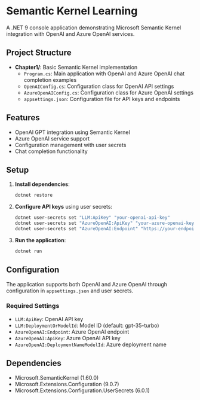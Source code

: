 # Semantic Kernel Learning

A .NET 9 console application demonstrating Microsoft Semantic Kernel integration with OpenAI and Azure OpenAI services.

## Project Structure

- **Chapter1/**: Basic Semantic Kernel implementation
  - `Program.cs`: Main application with OpenAI and Azure OpenAI chat completion examples
  - `OpenAIConfig.cs`: Configuration class for OpenAI API settings
  - `AzureOpenAIConfig.cs`: Configuration class for Azure OpenAI settings
  - `appsettings.json`: Configuration file for API keys and endpoints

## Features

- OpenAI GPT integration using Semantic Kernel
- Azure OpenAI service support
- Configuration management with user secrets
- Chat completion functionality

## Setup

1. **Install dependencies**:
   ```bash
   dotnet restore
   ```

2. **Configure API keys** using user secrets:
   ```bash
   dotnet user-secrets set "LLM:ApiKey" "your-openai-api-key"
   dotnet user-secrets set "AzureOpenAI:ApiKey" "your-azure-openai-key"
   dotnet user-secrets set "AzureOpenAI:Endpoint" "https://your-endpoint.openai.azure.com/"
   ```

3. **Run the application**:
   ```bash
   dotnet run
   ```

## Configuration

The application supports both OpenAI and Azure OpenAI through configuration in `appsettings.json` and user secrets.

### Required Settings
- `LLM:ApiKey`: OpenAI API key
- `LLM:DeploymentOrModelId`: Model ID (default: gpt-35-turbo)
- `AzureOpenAI:Endpoint`: Azure OpenAI endpoint
- `AzureOpenAI:ApiKey`: Azure OpenAI API key
- `AzureOpenAI:DeploymentNameModelId`: Azure deployment name

## Dependencies

- Microsoft.SemanticKernel (1.60.0)
- Microsoft.Extensions.Configuration (9.0.7)
- Microsoft.Extensions.Configuration.UserSecrets (6.0.1)